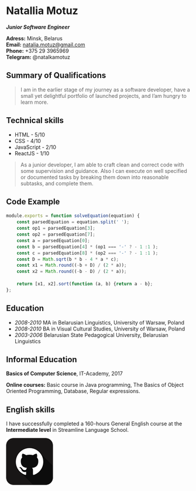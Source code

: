 # Natallia Motuz
***Junior Software Engineer***

**Adress:** Minsk, Belarus   
**Email:** natalia.motuz@gmail.com   
**Phone:** +375 29 3965969   
**Telegram:** @natalkamotuz

## Summary of Qualifications
>I am in the earlier stage of my journey as a software developer, have a small yet delightful portfolio of launched projects, and I’am hungry to learn more.

## Technical skills
- HTML - 5/10
- CSS - 4/10
- JavaScript - 2/10
- ReactJS - 1/10

>As a junior developer, I am able to craft clean and correct code with some supervision and guidance. Also I can execute on well specified or documented tasks by breaking them down into reasonable subtasks, and complete them.

## Code Example
``` javascript
module.exports = function solveEquation(equation) {
    const parsedEquation = equation.split(' ');
    const op1 = parsedEquation[3];
    const op2 = parsedEquation[7]; 
    const a = parsedEquation[0];
    const b = parsedEquation[4] * (op1 === '-' ? - 1 :1 );
    const c = parsedEquation[8] * (op2 === '-' ? - 1 :1 );
    const D = Math.sqrt(b * b - 4 * a * c);
    const x1 = Math.round((-b + D) / (2 * a));
    const x2 = Math.round((-b - D) / (2 * a));
  
    return [x1, x2].sort(function (a, b) {return a - b};
};
```

## Education
- *2008-2010* MA in Belarusian Linguistics, University of Warsaw, Poland
- *2008-2010* BA in Visual Cultural Studies, University of Warsaw, Poland
- *2003-2006* Belarusian State Pedagogical University, Belarusian Linguistics

## Informal Education
**Basics of Computer Science**, IT-Academy, 2017

**Online courses:** Basic course in Java programming, The Basics of Object Oriented Programming, Database, Regular expressions.

## English skills
I have successfully completed a 160-hours General English course at the **Intermediate level** in Streamline Language School.

[![github account](assets/hub.png)](https://github.com/nataliamotuz)

